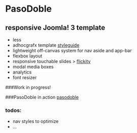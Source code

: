 PasoDoble
=================

## responsive Joomla! 3 template

* less 
* adhocgrafx template [styleguide](https://github.com/adhocgraFX/styleguide "tyleguide")
* lightweight off-canvas system for nav aside and app-bar
* flexbox layout
* responsive touchable slides > [flickity](http://flickity.metafizzy.co/ "flickity")
* modal media boxes
* analytics
* font resizer

###Work in progress!

###PasoDoble in action
[pasodoble](http://pasodoble.adhocgrafx.de "PasoDoble")

### todos:
* nav styles to optimize
* ...

